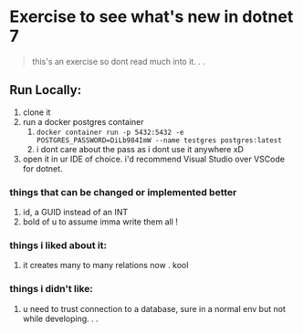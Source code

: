 # Exercise to see what's new in dotnet 7
> this's an exercise so dont read much into it. . . 

## Run Locally:
1. clone it 
2. run a docker postgres container
    1. `docker container run -p 5432:5432 -e POSTGRES_PASSWORD=DiLb984ImW --name testgres postgres:latest` 
    1. i dont care about the pass as i dont use it anywhere xD
3. open it in ur IDE of choice. i'd recommend Visual Studio over VSCode for dotnet.


### things that can be changed or implemented better
1. id, a GUID instead of an INT
2. bold of u to assume imma write them all !
### things i liked about it:
1. it creates many to many relations now . kool 

### things i didn't like:
1. u need to trust connection to a database, sure in a normal env but not while developing. . . 